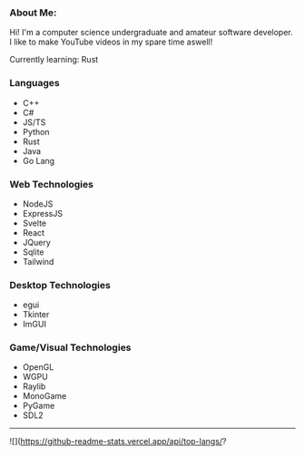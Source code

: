 ### About Me:
Hi! I'm a computer science undergraduate and amateur software developer. I like to make YouTube videos in my spare time aswell!

Currently learning: Rust

### Languages
- C++
- C#
- JS/TS
- Python
- Rust
- Java
- Go Lang

### Web Technologies
- NodeJS
- ExpressJS
- Svelte
- React
- JQuery
- Sqlite
- Tailwind

### Desktop Technologies
- egui
- Tkinter
- ImGUI

### Game/Visual Technologies
- OpenGL
- WGPU
- Raylib
- MonoGame
- PyGame
- SDL2

---
![](https://github-readme-stats.vercel.app/api/top-langs/?
